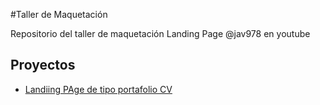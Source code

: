 #Taller de Maquetación

Repositorio del taller de maquetación Landing Page @jav978 en youtube


## Proyectos 
- [Landiing PAge de tipo portafolio CV](https://jav978/github.io/youtube-taller-maquetacion/portafolio-jav1978)